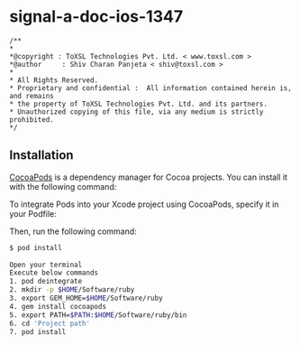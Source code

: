 # signal-a-doc-ios-1347
```
/**
*
*@copyright : ToXSL Technologies Pvt. Ltd. < www.toxsl.com >
*@author     : Shiv Charan Panjeta < shiv@toxsl.com >
*
* All Rights Reserved.
* Proprietary and confidential :  All information contained herein is, and remains
* the property of ToXSL Technologies Pvt. Ltd. and its partners.
* Unauthorized copying of this file, via any medium is strictly prohibited.
*/
```

## Installation
[CocoaPods](http://cocoapods.org) is a dependency manager for Cocoa projects. You can install it with the following command:


To integrate Pods into your Xcode project using CocoaPods, specify it in your Podfile:

Then, run the following command:

```bash
$ pod install
 
Open your terminal 
Execute below commands
1. pod deintegrate
2. mkdir -p $HOME/Software/ruby
3. export GEM_HOME=$HOME/Software/ruby
4. gem install cocoapods
5. export PATH=$PATH:$HOME/Software/ruby/bin
6. cd 'Project path'
7. pod install
```
